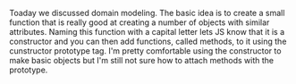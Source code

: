 Toaday we discussed domain modeling.  The basic idea is to create a small function that is really good at creating 
a number of objects with similar attributes.  Naming this function with a capital letter lets JS know that it is a constructor
and you can then add functions, called methods, to it using the cunstructor prototype tag.  I'm pretty comfortable using the 
constructor to make basic objects but I'm still not sure how to attach methods with the prototype.
